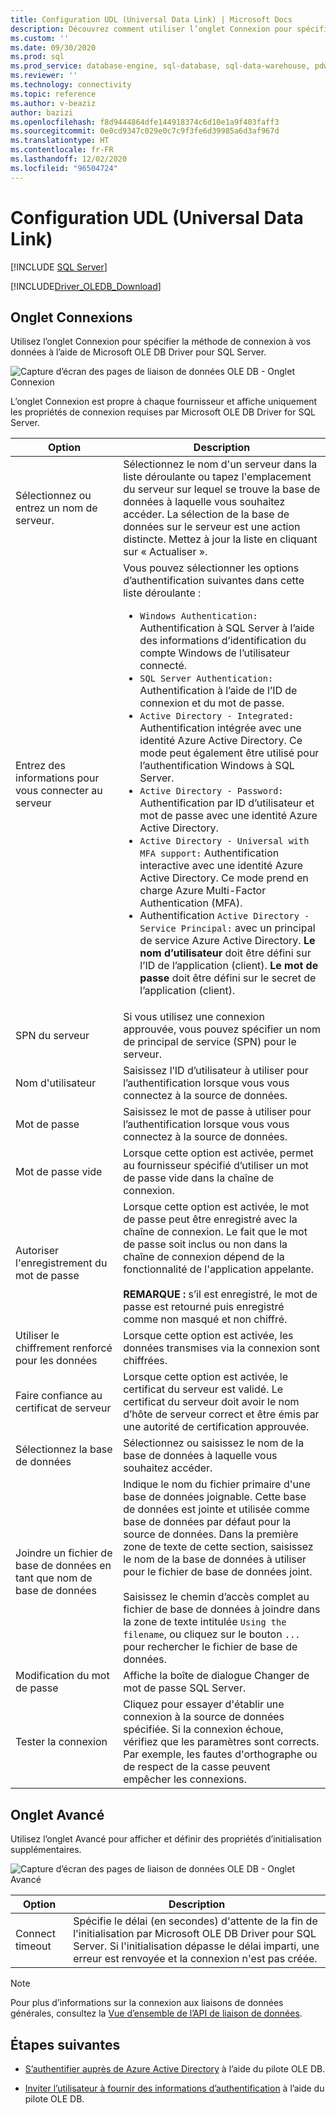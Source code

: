 ```yaml
---
title: Configuration UDL (Universal Data Link) | Microsoft Docs
description: Découvrez comment utiliser l’onglet Connexion pour spécifier la méthode de connexion à vos données à l’aide de OLE DB Driver pour SQL Server.
ms.custom: ''
ms.date: 09/30/2020
ms.prod: sql
ms.prod_service: database-engine, sql-database, sql-data-warehouse, pdw
ms.reviewer: ''
ms.technology: connectivity
ms.topic: reference
ms.author: v-beaziz
author: bazizi
ms.openlocfilehash: f8d9444864dfe144918374c6d10e1a9f403faff3
ms.sourcegitcommit: 0e0cd9347c029e0c7c9f3fe6d39985a6d3af967d
ms.translationtype: HT
ms.contentlocale: fr-FR
ms.lasthandoff: 12/02/2020
ms.locfileid: "96504724"
---
```

# <a name="universal-data-link-udl-configuration"></a>Configuration UDL (Universal Data Link)
[!INCLUDE [SQL Server](../../../includes/applies-to-version/sql-asdb-asdbmi-asa-pdw.md)]

[!INCLUDE[Driver_OLEDB_Download](../../../includes/driver_oledb_download.md)]

## <a name="connection-tab"></a>Onglet Connexions
Utilisez l’onglet Connexion pour spécifier la méthode de connexion à vos données à l’aide de Microsoft OLE DB Driver pour SQL Server.

![Capture d’écran des pages de liaison de données OLE DB - Onglet Connexion](../media/data-link-pages-connection-tab.png)

L’onglet Connexion est propre à chaque fournisseur et affiche uniquement les propriétés de connexion requises par Microsoft OLE DB Driver for SQL Server.

|Option|Description|
|---   |---        |
|Sélectionnez ou entrez un nom de serveur.|Sélectionnez le nom d'un serveur dans la liste déroulante ou tapez l'emplacement du serveur sur lequel se trouve la base de données à laquelle vous souhaitez accéder. La sélection de la base de données sur le serveur est une action distincte. Mettez à jour la liste en cliquant sur « Actualiser ».
|Entrez des informations pour vous connecter au serveur|Vous pouvez sélectionner les options d’authentification suivantes dans cette liste déroulante : <ul><li>`Windows Authentication:` Authentification à SQL Server à l’aide des informations d’identification du compte Windows de l’utilisateur connecté.</li><li>`SQL Server Authentication:` Authentification à l’aide de l’ID de connexion et du mot de passe.</li><li>`Active Directory - Integrated:` Authentification intégrée avec une identité Azure Active Directory. Ce mode peut également être utilisé pour l’authentification Windows à SQL Server.</li><li>`Active Directory - Password:` Authentification par ID d’utilisateur et mot de passe avec une identité Azure Active Directory.</li><li>`Active Directory - Universal with MFA support:` Authentification interactive avec une identité Azure Active Directory. Ce mode prend en charge Azure Multi-Factor Authentication (MFA).</li><li>Authentification `Active Directory - Service Principal:` avec un principal de service Azure Active Directory. **Le nom d’utilisateur** doit être défini sur l’ID de l’application (client). **Le mot de passe** doit être défini sur le secret de l’application (client).</li></ul>|
|SPN du serveur|Si vous utilisez une connexion approuvée, vous pouvez spécifier un nom de principal de service (SPN) pour le serveur.|
|Nom d'utilisateur|Saisissez l’ID d’utilisateur à utiliser pour l’authentification lorsque vous vous connectez à la source de données.|
|Mot de passe|Saisissez le mot de passe à utiliser pour l’authentification lorsque vous vous connectez à la source de données.|
|Mot de passe vide|Lorsque cette option est activée, permet au fournisseur spécifié d’utiliser un mot de passe vide dans la chaîne de connexion.|
|Autoriser l'enregistrement du mot de passe|Lorsque cette option est activée, le mot de passe peut être enregistré avec la chaîne de connexion. Le fait que le mot de passe soit inclus ou non dans la chaîne de connexion dépend de la fonctionnalité de l'application appelante. <br/><br/>**REMARQUE :** s’il est enregistré, le mot de passe est retourné puis enregistré comme non masqué et non chiffré.|
|Utiliser le chiffrement renforcé pour les données|Lorsque cette option est activée, les données transmises via la connexion sont chiffrées.|
|Faire confiance au certificat de serveur|Lorsque cette option est activée, le certificat du serveur est validé. Le certificat du serveur doit avoir le nom d’hôte de serveur correct et être émis par une autorité de certification approuvée.|
|Sélectionnez la base de données|Sélectionnez ou saisissez le nom de la base de données à laquelle vous souhaitez accéder.|
|Joindre un fichier de base de données en tant que nom de base de données|Indique le nom du fichier primaire d'une base de données joignable. Cette base de données est jointe et utilisée comme base de données par défaut pour la source de données. Dans la première zone de texte de cette section, saisissez le nom de la base de données à utiliser pour le fichier de base de données joint.<br/><br/>Saisissez le chemin d’accès complet au fichier de base de données à joindre dans la zone de texte intitulée `Using the filename`, ou cliquez sur le bouton `...` pour rechercher le fichier de base de données.|
|Modification du mot de passe|Affiche la boîte de dialogue Changer de mot de passe SQL Server. |
|Tester la connexion|Cliquez pour essayer d'établir une connexion à la source de données spécifiée. Si la connexion échoue, vérifiez que les paramètres sont corrects. Par exemple, les fautes d'orthographe ou de respect de la casse peuvent empêcher les connexions.|

## <a name="advanced-tab"></a>Onglet Avancé
Utilisez l’onglet Avancé pour afficher et définir des propriétés d’initialisation supplémentaires.

![Capture d’écran des pages de liaison de données OLE DB - Onglet Avancé](../media/data-link-pages-advanced-tab.png)

|Option|Description|
|---   |---        |
| Connect timeout | Spécifie le délai (en secondes) d'attente de la fin de l'initialisation par Microsoft OLE DB Driver pour SQL Server. Si l'initialisation dépasse le délai imparti, une erreur est renvoyée et la connexion n'est pas créée.|


> [!NOTE]  
>  Pour plus d’informations sur la connexion aux liaisons de données générales, consultez la [Vue d’ensemble de l’API de liaison de données](/previous-versions/windows/desktop/ms718102(v=vs.85)).

## <a name="next-steps"></a>Étapes suivantes
- [S’authentifier auprès de Azure Active Directory](../features/using-azure-active-directory.md) à l’aide du pilote OLE DB.

- [Inviter l’utilisateur à fournir des informations d’authentification](../help-topics/sql-server-login-dialog.md) à l’aide du pilote OLE DB.